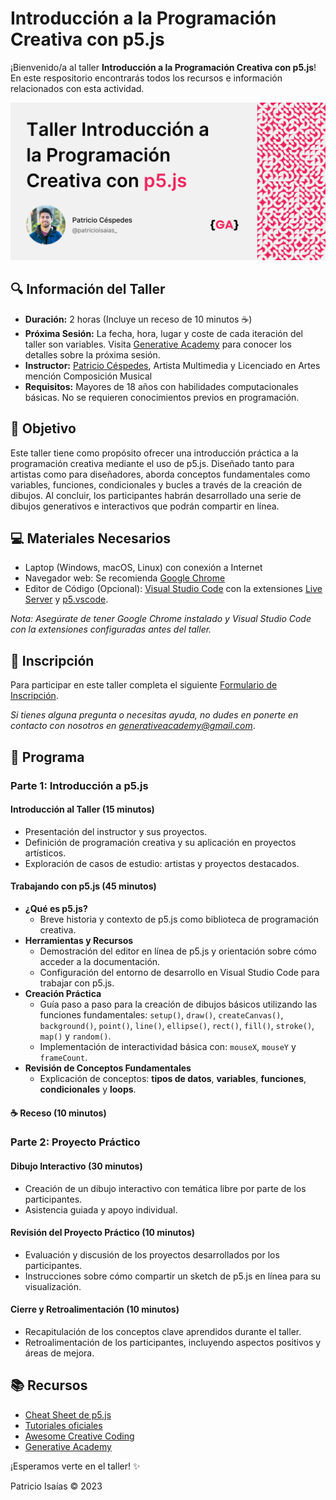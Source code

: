 # Introducción a la Programación Creativa con p5.js

¡Bienvenido/a al taller **Introducción a la Programación Creativa con p5.js**! En este respositorio encontrarás todos los recursos e información relacionados con esta actividad.

<img src="recursos/portada.png" alt="p5.js Logo" title="p5.js" width="700"/>

## 🔍 Información del Taller

- **Duración:** 2 horas (Incluye un receso de 10 minutos ☕)
- **Próxima Sesión:** La fecha, hora, lugar y coste de cada iteración del taller son variables. Visita [Generative Academy](https://www.instagram.com/generative.academy/) para conocer los detalles sobre la próxima sesión.
- **Instructor:** [Patricio Céspedes](https://patricio-isaias.super.site/), Artista Multimedia y Licenciado en Artes mención Composición Musical
- **Requisitos:** Mayores de 18 años con habilidades computacionales básicas. No se requieren conocimientos previos en programación.

## 🎯 Objetivo

Este taller tiene como propósito ofrecer una introducción práctica a la programación creativa mediante el uso de p5.js. Diseñado tanto para artistas como para diseñadores, aborda conceptos fundamentales como variables, funciones, condicionales y bucles a través de la creación de dibujos. Al concluir, los participantes habrán desarrollado una serie de dibujos generativos e interactivos que podrán compartir en línea.

## 💻 Materiales Necesarios

- Laptop (Windows, macOS, Linux) con conexión a Internet
- Navegador web: Se recomienda [Google Chrome](https://www.google.com/intl/es_es/chrome/)
- Editor de Código (Opcional): [Visual Studio Code](https://code.visualstudio.com/) con la extensiones [Live Server](https://marketplace.visualstudio.com/items?itemName=ritwickdey.LiveServer) y [p5.vscode](https://marketplace.visualstudio.com/items?itemName=samplavigne.p5-vscode).

_Nota: Asegúrate de tener Google Chrome instalado y Visual Studio Code con la extensiones configuradas antes del taller._

## 📝 Inscripción

Para participar en este taller completa el siguiente [Formulario de Inscripción](https://forms.gle/LMtccjU5aBwqx81o9).

_Si tienes alguna pregunta o necesitas ayuda, no dudes en ponerte en contacto con nosotros en [generativeacademy@gmail.com](mailto:generativeacademy@gmail.com)_.

## 📖 Programa

### Parte 1: Introducción a p5.js

#### Introducción al Taller (15 minutos)

- Presentación del instructor y sus proyectos.
- Definición de programación creativa y su aplicación en proyectos artísticos.
- Exploración de casos de estudio: artistas y proyectos destacados.

#### Trabajando con p5.js (45 minutos)

- **¿Qué es p5.js?**
  - Breve historia y contexto de p5.js como biblioteca de programación creativa.
- **Herramientas y Recursos**
  - Demostración del editor en línea de p5.js y orientación sobre cómo acceder a la documentación.
  - Configuración del entorno de desarrollo en Visual Studio Code para trabajar con p5.js.
- **Creación Práctica**
  - Guía paso a paso para la creación de dibujos básicos utilizando las funciones fundamentales: `setup()`, `draw()`, `createCanvas()`, `background()`, `point()`, `line()`, `ellipse()`, `rect()`, `fill()`, `stroke()`, `map()` y `random()`.
  - Implementación de interactividad básica con: `mouseX`, `mouseY` y `frameCount`.
- **Revisión de Conceptos Fundamentales**
  - Explicación de conceptos: **tipos de datos**, **variables**, **funciones**, **condicionales** y **loops**.

#### ☕ Receso (10 minutos)

### Parte 2: Proyecto Práctico

#### Dibujo Interactivo (30 minutos)

- Creación de un dibujo interactivo con temática libre por parte de los participantes.
- Asistencia guiada y apoyo individual.

#### Revisión del Proyecto Práctico (10 minutos)

- Evaluación y discusión de los proyectos desarrollados por los participantes.
- Instrucciones sobre cómo compartir un sketch de p5.js en línea para su visualización.

#### Cierre y Retroalimentación (10 minutos)

- Recapitulación de los conceptos clave aprendidos durante el taller.
- Retroalimentación de los participantes, incluyendo aspectos positivos y áreas de mejora.

## 📚 Recursos

- [Cheat Sheet de p5.js](/recursos/p5js-cheatsheet.png)
- [Tutoriales oficiales](https://p5js.org/es/learn/)
- [Awesome Creative Coding](https://github.com/terkelg/awesome-creative-coding)
- [Generative Academy](https://www.instagram.com/generative.academy/)

¡Esperamos verte en el taller! ✨

Patricio Isaías © 2023
